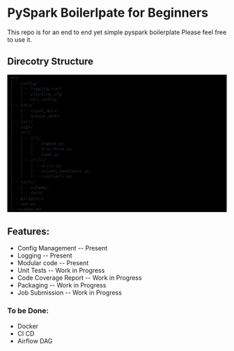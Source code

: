 # PySpark Boilerlpate for Beginners

This repo is for an end to end yet simple pyspark boilerplate 
Please feel free to use it. 


## Direcotry Structure

![img.png](img.png)



## Features:
- Config Management  -- Present
- Logging            -- Present
- Modular code       -- Present
- Unit Tests         -- Work in Progress
- Code Coverage Report -- Work in Progress
- Packaging          -- Work in Progress
- Job Submission -- Work in Progress

### To be Done:
- Docker
- CI CD
- Airflow DAG 